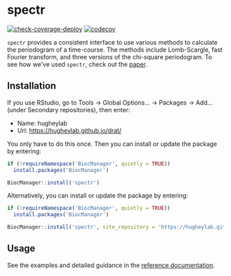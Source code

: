 # spectr

[![check-coverage-deploy](https://github.com/hugheylab/spectr/workflows/check-coverage-deploy/badge.svg)](https://github.com/hugheylab/spectr/actions)
[![codecov](https://codecov.io/gh/hugheylab/spectr/branch/master/graph/badge.svg)](https://codecov.io/gh/hugheylab/spectr)

`spectr` provides a consistent interface to use various methods to calculate the periodogram of a time-course. The methods include Lomb-Scargle, fast Fourier transform, and three versions of the chi-square periodogram. To see how we've used `spectr`, check out the [paper](https://doi.org/10.1371/journal.pcbi.1008567).

## Installation

If you use RStudio, go to Tools -> Global Options... -> Packages -> Add... (under Secondary repositories), then enter:

- Name: hugheylab
- Url: https://hugheylab.github.io/drat/

You only have to do this once. Then you can install or update the package by entering:

```R
if (!requireNamespace('BiocManager', quietly = TRUE))
  install.packages('BiocManager')

BiocManager::install('spectr')
```

Alternatively, you can install or update the package by entering:

```R
if (!requireNamespace('BiocManager', quietly = TRUE))
  install.packages('BiocManager')

BiocManager::install('spectr', site_repository = 'https://hugheylab.github.io/drat/')
```

## Usage

See the examples and detailed guidance in the [reference documentation](https://spectr.hugheylab.org/reference/index.html).
